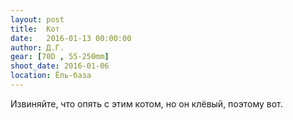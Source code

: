 ```yaml
---
layout: post
title:  Кот
date:   2016-01-13 00:00:00
author: Д.Г.
gear: [70D , 55-250mm]
shoot_date: 2016-01-06
location: Ёль-база
---
```


Извиняйте, что опять с этим котом, но он клёвый, поэтому вот.
